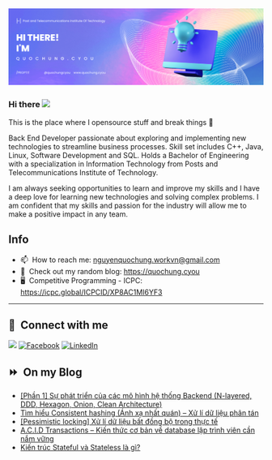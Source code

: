 <img src="header.png"></img>
---
### Hi there <a href="https://www.quochung.cyou/"><img src="https://media.giphy.com/media/hvRJCLFzcasrR4ia7z/giphy.gif" width="5%"></a>
This is the place where I opensource stuff and break things :rofl: 

Back End Developer passionate about exploring and implementing new technologies to streamline business processes. Skill set includes C++, Java, Linux, Software Development and SQL. Holds a Bachelor of Engineering with a specialization in Information Technology from Posts and Telecommunications Institute of Technology.

I am always seeking opportunities to learn and improve my skills and I have a deep love for learning new technologies and solving complex problems. I am confident that my skills and passion for the industry will allow me to make a positive impact in any team.


## Info
- 📫 &nbsp;How to reach me: nguyenquochung.workvn@gmail.com
- 🔗 &nbsp;Check out my random blog: https://quochung.cyou
- 🖥️ &nbsp;Competitive Programming - ICPC: https://icpc.global/ICPCID/XP8AC1MI6YF3
---

## 🔗 &nbsp;**Connect with me**


<a href="mailto:nguyenquochung.workvn@gmail.com"><img src="https://img.shields.io/badge/e‑mail-D14836.svg?style=for-the-badge&logo=GMail&logoColor=white"/></a>
[![Facebook](https://img.shields.io/badge/Facebook-1877F2?style=for-the-badge&logo=facebook&logoColor=white)](https://facebook.com/quochung.cyou) 
[![LinkedIn](https://img.shields.io/badge/LinkedIn-0077B5?style=for-the-badge&logo=linkedin&logoColor=white)](https://linkedin.com/in/quochungcyou) 


## ⏩ &nbsp;On my Blog
<!-- BLOG-POST-LIST:START -->
- [[Phần 1] Sự phát triển của các mô hình hệ thống Backend &lpar;N-layered, DDD, Hexagon, Onion, Clean Architecture&rpar;](https://quochung.cyou/phan-1-su-phat-trien-cua-cac-mo-hinh-he-thong-backend-n-layered-ddd-hexagon-onion-clean-architecture/)
- [Tìm hiểu Consistent hashing &lpar;Ánh xạ nhất quán&rpar; – Xử lí dữ liệu phân tán](https://quochung.cyou/tim-hieu-consistent-hashing-anh-xa-nhat-quan-xu-li-du-lieu-phan-tan/)
- [[Pessimistic locking] Xử lí dữ liệu bất đồng bộ trong thực tế](https://quochung.cyou/pessimistic-locking-xu-li-du-lieu-bat-dong-bo-trong-thuc-te/)
- [A.C.I.D Transactions – Kiến thức cơ bản về database lập trình viên cần nắm vững](https://quochung.cyou/a-c-i-d-transactions-kien-thuc-co-ban-ve-database-lap-trinh-vien-can-nam-vung/)
- [Kiến trúc Stateful và Stateless là gì?](https://quochung.cyou/kien-truc-stateful-va-stateless-la-gi/)
<!-- BLOG-POST-LIST:END -->


